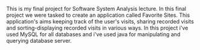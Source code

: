 This is my final project for Software System Analysis lecture.
In this final project we were tasked to create an application called Favorite Sites. 
This application's aims keeping track of the user's visits, sharing recorded visits and sorting-displaying recorded visits in various ways.
In this project i've used MySQL for all databases and i've used java for manipulating and querying database server.
